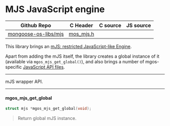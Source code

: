 # MJS JavaScript engine
| Github Repo | C Header | C source  | JS source |
| ----------- | -------- | --------  | ----------------- |
| [mongoose-os-libs/mjs](https://github.com/mongoose-os-libs/mjs) | [mos_mjs.h](https://github.com/mongoose-os-libs/mjs/tree/master/include/mos_mjs.h) | &nbsp;  | &nbsp;         |



This library brings an [mJS: restricted JavaScript-like
Engine](https://github.com/cesanta/mjs).

Apart from adding the mJS itself, the library creates a global instance of it
(available via `mgos_mjs_get_global()`), and also brings a number of
mgos-specific
[JavaScript API files](https://mongoose-os.com/docs/reference/api.html#mjs).


 ----- 

mJS wrapper API.
 

 ----- 
#### mgos_mjs_get_global

```c
struct mjs *mgos_mjs_get_global(void);
```
>  Return global mJS instance. 
